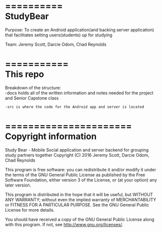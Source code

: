 ==========  
StudyBear  
==========  


Purpose:  To create an Android application(and backing server application) that facilitates setting users(students) up for studying  
  
Team:  Jeremy Scott, Darcie Odom, Chad Reynolds  
  
  
===========  
This repo 
===========  
  
Breakdown of the structure:  
	-docs holds all of the written information and notes needed for the project and Senior Capstone class  
  
	-src is where the code for the Android app and server is located  
  

======================
Copyright information
======================

Study Bear - Mobile Social application and server backend for grouping 
study partners together
Copyright (C) 2016 Jeremy Scott, Darcie Odom, Chad Reynolds

This program is free software: you can redistribute it and/or modify
it under the terms of the GNU General Public License as published by
the Free Software Foundation, either version 3 of the License, or
(at your option) any later version.

This program is distributed in the hope that it will be useful,
but WITHOUT ANY WARRANTY; without even the implied warranty of
MERCHANTABILITY or FITNESS FOR A PARTICULAR PURPOSE.  See the
GNU General Public License for more details.

You should have received a copy of the GNU General Public License
along with this program.  If not, see <http://www.gnu.org/licenses/>.

